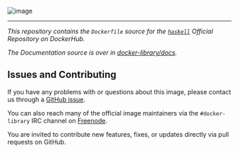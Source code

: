 ![image](https://github.com/freebroccolo/docker-haskell/blob/master/logo.png?raw=true)

---

*This repository contains the `Dockerfile` source for the [`haskell`](https://hub.docker.com/r/library/haskell/) Official Repository on DockerHub.*

*The Documentation source is over in [docker-library/docs](https://github.com/docker-library/docs/tree/master/haskell).*

## Issues and Contributing

If you have any problems with or questions about this image, please contact us through a [GitHub issue](%%GITHUB-REPO%%/issues).

You can also reach many of the official image maintainers via the `#docker-library` IRC channel on [Freenode](https://freenode.net).

You are invited to contribute new features, fixes, or updates directly via pull requests on GitHub.
